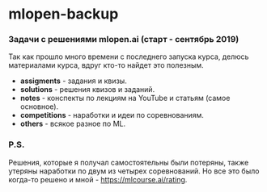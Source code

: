 # mlopen-backup

### Задачи с решениями mlopen.ai (старт - сентябрь 2019)

Так как прошло много времени с последнего запуска курса, делюсь материалами курса, вдруг кто-то найдет это полезным.

* **assigments** - задания и квизы.
* **solutions** - решения квизов и заданий.
* **notes** - конспекты по лекциям на YouTube и статьям (самое основное).
* **competitions** - наработки и идеи по соревнованиям. 
* **others** - всякое разное по ML.

### P.S.

Решения, которые я получал самостоятельны были потеряны, также утеряны наработки по двум из четырех соревнований. Но все это было когда-то решено и мной - https://mlcourse.ai/rating.